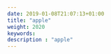 ```yaml
---
date: 2019-01-08T21:07:13+01:00
title: "apple"
weight: 2020
keywords:
description : "apple"
---
```




